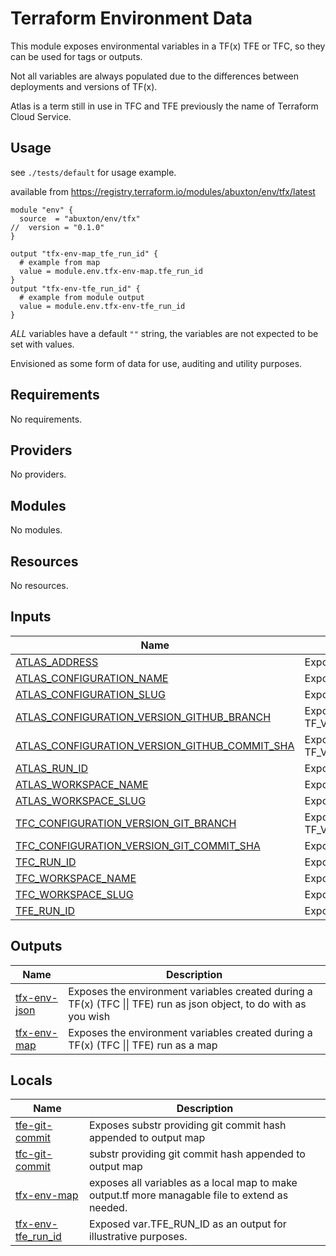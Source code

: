 # Terraform Environment Data

This module exposes environmental variables in a TF(x) TFE or TFC, so they can be used for tags or outputs.

Not all variables are always populated due to the differences between deployments and versions of TF(x).

Atlas is a term still in use in TFC and TFE previously the name of Terraform Cloud Service.

## Usage
see `./tests/default` for usage example.

available from <https://registry.terraform.io/modules/abuxton/env/tfx/latest>

``` HCL
module "env" {
  source  = "abuxton/env/tfx"
//  version = "0.1.0"
}

output "tfx-env-map_tfe_run_id" {
  # example from map
  value = module.env.tfx-env-map.tfe_run_id
}
output "tfx-env-tfe_run_id" {
  # example from module output
  value = module.env.tfx-env-tfe_run_id
}

```

*ALL* variables have a default `""` string, the variables are not expected to be set with values.

Envisioned as some form of data for use, auditing and utility purposes.

<!-- BEGIN_TF_DOCS -->
## Requirements

No requirements.

## Providers

No providers.

## Modules

No modules.

## Resources

No resources.

## Inputs

| Name | Description | Type | Default | Required |
|------|-------------|------|---------|:--------:|
| <a name="input_ATLAS_ADDRESS"></a> [ATLAS\_ADDRESS](#input\_ATLAS\_ADDRESS) | Exposes TF\_VAR\_ATLAS\_ADDRESS=https://app.terraform.io | `string` | `""` | no |
| <a name="input_ATLAS_CONFIGURATION_NAME"></a> [ATLAS\_CONFIGURATION\_NAME](#input\_ATLAS\_CONFIGURATION\_NAME) | Exposes TF\_VAR\_ATLAS\_CONFIGURATION\_NAME=workspace | `string` | `""` | no |
| <a name="input_ATLAS_CONFIGURATION_SLUG"></a> [ATLAS\_CONFIGURATION\_SLUG](#input\_ATLAS\_CONFIGURATION\_SLUG) | Exposes TF\_VAR\_ATLAS\_CONFIGURATION\_SLUG=organization/workspace | `string` | `""` | no |
| <a name="input_ATLAS_CONFIGURATION_VERSION_GITHUB_BRANCH"></a> [ATLAS\_CONFIGURATION\_VERSION\_GITHUB\_BRANCH](#input\_ATLAS\_CONFIGURATION\_VERSION\_GITHUB\_BRANCH) | Exposes  TF\_VAR\_ATLAS\_CONFIGURATION\_VERSION\_GITHUB\_BRANCH=branchname | `string` | `""` | no |
| <a name="input_ATLAS_CONFIGURATION_VERSION_GITHUB_COMMIT_SHA"></a> [ATLAS\_CONFIGURATION\_VERSION\_GITHUB\_COMMIT\_SHA](#input\_ATLAS\_CONFIGURATION\_VERSION\_GITHUB\_COMMIT\_SHA) | Exposes TF\_VAR\_ATLAS\_CONFIGURATION\_VERSION\_GITHUB\_COMMIT\_SHA=sha | `string` | `""` | no |
| <a name="input_ATLAS_RUN_ID"></a> [ATLAS\_RUN\_ID](#input\_ATLAS\_RUN\_ID) | Exposes TF\_VAR\_ATLAS\_RUN\_ID=run-id | `string` | `""` | no |
| <a name="input_ATLAS_WORKSPACE_NAME"></a> [ATLAS\_WORKSPACE\_NAME](#input\_ATLAS\_WORKSPACE\_NAME) | Exposes  TF\_VAR\_ATLAS\_WORKSPACE\_NAME=workspace | `string` | `""` | no |
| <a name="input_ATLAS_WORKSPACE_SLUG"></a> [ATLAS\_WORKSPACE\_SLUG](#input\_ATLAS\_WORKSPACE\_SLUG) | Exposes   TF\_VAR\_ATLAS\_WORKSPACE\_SLUG=organization/workspace | `string` | `""` | no |
| <a name="input_TFC_CONFIGURATION_VERSION_GIT_BRANCH"></a> [TFC\_CONFIGURATION\_VERSION\_GIT\_BRANCH](#input\_TFC\_CONFIGURATION\_VERSION\_GIT\_BRANCH) | Exposes TF\_VAR\_TFC\_CONFIGURATION\_VERSION\_GIT\_BRANCH=branchname | `string` | `""` | no |
| <a name="input_TFC_CONFIGURATION_VERSION_GIT_COMMIT_SHA"></a> [TFC\_CONFIGURATION\_VERSION\_GIT\_COMMIT\_SHA](#input\_TFC\_CONFIGURATION\_VERSION\_GIT\_COMMIT\_SHA) | Exposes  TF\_VAR\_TFC\_CONFIGURATION\_VERSION\_GIT\_COMMIT\_SHA=sha | `string` | `""` | no |
| <a name="input_TFC_RUN_ID"></a> [TFC\_RUN\_ID](#input\_TFC\_RUN\_ID) | Exposes TF\_VAR\_TFC\_RUN\_ID=run-id | `string` | `""` | no |
| <a name="input_TFC_WORKSPACE_NAME"></a> [TFC\_WORKSPACE\_NAME](#input\_TFC\_WORKSPACE\_NAME) | Exposes TF\_VAR\_TFC\_WORKSPACE\_NAME =workspace | `string` | `""` | no |
| <a name="input_TFC_WORKSPACE_SLUG"></a> [TFC\_WORKSPACE\_SLUG](#input\_TFC\_WORKSPACE\_SLUG) | Exposes TF\_VAR\_TFC\_WORKSPACE\_SLUG = organization/workspace | `string` | `""` | no |
| <a name="input_TFE_RUN_ID"></a> [TFE\_RUN\_ID](#input\_TFE\_RUN\_ID) | Exposes TF\_VAR\_TFE\_RUN\_ID = run-id | `string` | `""` | no |

## Outputs

| Name | Description |
|------|-------------|
| <a name="output_tfx-env-json"></a> [tfx-env-json](#output\_tfx-env-json) | Exposes the environment variables created during a TF(x) (TFC \|\| TFE) run as json object, to do with as you wish |
| <a name="output_tfx-env-map"></a> [tfx-env-map](#output\_tfx-env-map) | Exposes the environment variables created during a TF(x) (TFC \|\| TFE) run as a map |
<!-- END_TF_DOCS -->

## Locals

| Name | Description |
|------|-------------|
| <a name="local_tfe-git-commit"></a> [tfe-git-commit](#local\_tfe-git-commit) | Exposes substr providing git commit hash appended to output map|
| <a name="output_tfc_git_commit"></a> [tfc-git-commit](#output\_tfc_git_commit) | substr providing git commit hash appended to output map|
| <a name="output_tfx-env-map"></a> [tfx-env-map](#output\_tfx-env-map)| exposes all variables as a local map to make output.tf more managable file to extend as needed.|
| <a name="output_tfx-env-tfe_run_id"></a> [tfx-env-tfe_run_id](#output\_tfx-env-tfe_run_id)| Exposed var.TFE_RUN_ID as an output for illustrative purposes.|
